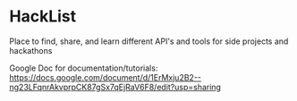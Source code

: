 # HackList
Place to find, share, and learn different API's and tools for side projects and hackathons


Google Doc for documentation/tutorials: https://docs.google.com/document/d/1ErMxju2B2--ng23LFqnrAkvprpCK87gSx7qEjRaV6F8/edit?usp=sharing

